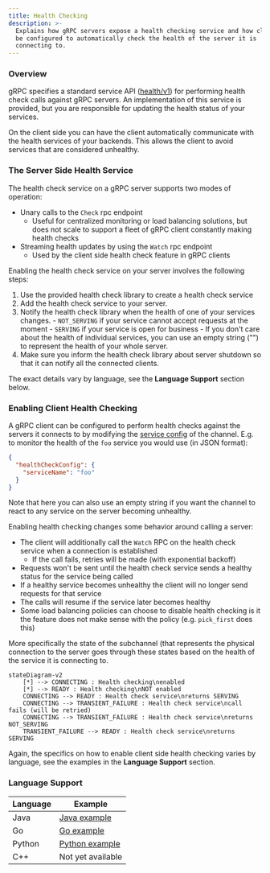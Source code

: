 ```yaml
---
title: Health Checking
description: >-
  Explains how gRPC servers expose a health checking service and how client can
  be configured to automatically check the health of the server it is
  connecting to.
---
```


### Overview

gRPC specifies a standard service API ([health/v1]) for performing health check
calls against gRPC servers. An implementation of this service is provided, but
you are responsible for updating the health status of your services.

On the client side you can have the client automatically communicate with the
health services of your backends. This allows the client to avoid services that
are considered unhealthy.

### The Server Side Health Service

The health check service on a gRPC server supports two modes of operation:

  - Unary calls to the `Check` rpc endpoint
    - Useful for centralized monitoring or load balancing solutions, but does
      not scale to support a fleet of gRPC client constantly making health
      checks
  - Streaming health updates by using the `Watch` rpc endpoint
    - Used by the client side health check feature in gRPC clients

Enabling the health check service on your server involves the following steps:

  1. Use the provided health check library to create a health check service
  2. Add the health check service to your server.
  3. Notify the health check library when the health of one of your services
  changes.
    - `NOT_SERVING` if your service cannot accept requests at the moment
    - `SERVING` if your service is open for business
    - If you don't care about the health of individual services, you can use
    an empty string ("") to represent the health of your whole server.
  4. Make sure you inform the health check library about server shutdown so
  that it can notify all the connected clients.

The exact details vary by language, see the **Language Support** section below.


### Enabling Client Health Checking

A gRPC client can be configured to perform health checks against the servers
it connects to by modifying the [service config] of the channel. E.g. to monitor
the health of the `foo` service you would use (in JSON format):

```json
{
  "healthCheckConfig": {
    "serviceName": "foo"
  }
}
```

Note that here you can also use an empty string if you want the channel to
react to any service on the server becoming unhealthy.

Enabling health checking changes some behavior around calling a server:

  - The client will additionally call the `Watch` RPC on the health check
  service when a connection is established
    - If the call fails, retries will be made (with exponential backoff)
  - Requests won't be sent until the health check service sends a healthy
  status for the service being called
  - If a healthy service becomes unhealthy the client will no longer send
  requests for that service
  - The calls will resume if the service later becomes healthy
  - Some load balancing policies can choose to disable health checking is
  it the feature does not make sense with the policy (e.g. `pick_first` does
  this)

More specifically the state of the subchannel (that represents the physical
connection to the server goes through these states based on the health of
the service it is connecting to.

```mermaid
stateDiagram-v2
    [*] --> CONNECTING : Health checking\nenabled
    [*] --> READY : Health checking\nNOT enabled
    CONNECTING --> READY : Health check service\nreturns SERVING
    CONNECTING --> TRANSIENT_FAILURE : Health check service\ncall fails (will be retried)
    CONNECTING --> TRANSIENT_FAILURE : Health check service\nreturns NOT_SERVING
    TRANSIENT_FAILURE --> READY : Health check service\nreturns SERVING
```

Again, the specifics on how to enable client side health checking varies by
language, see the examples in the **Language Support** section.

### Language Support

| Language | Example           | 
|----------|-------------------|
| Java     | [Java example]    |
| Go       | [Go example]      |
| Python   | [Python example]  |
| C++      | Not yet available |


[health/v1]:https://github.com/grpc/grpc-proto/blob/master/grpc/health/v1/health.proto
[service config]:https://github.com/grpc/grpc/blob/master/doc/service_config.md
[Java example]:https://github.com/grpc/grpc-java/tree/master/examples/src/main/java/io/grpc/examples/healthservice
[Go example]:https://github.com/grpc/grpc-go/tree/master/examples/features/health
[Python example]:https://github.com/grpc/grpc/tree/master/examples/python/health_checking
